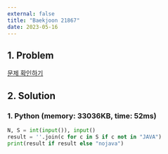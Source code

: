 ```yaml
---
external: false
title: "Baekjoon 21867"
date: 2023-05-16
---
```


## 1. Problem

[문제 확인하기](https://www.acmicpc.net/problem/21867)

## 2. Solution

### 1. Python (memory: 33036KB, time: 52ms)

```python
N, S = int(input()), input()
result = ''.join(c for c in S if c not in "JAVA")
print(result if result else "nojava")
```
